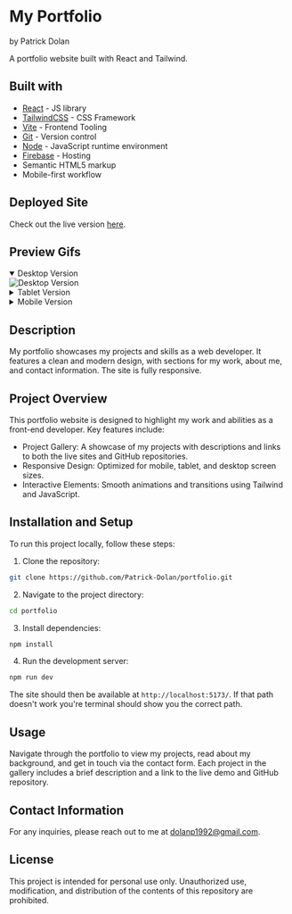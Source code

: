 # My Portfolio

by Patrick Dolan

A portfolio website built with React and Tailwind.

## Built with

- [React](https://reactjs.org/) - JS library
- [TailwindCSS](https://tailwindcss.com/) - CSS Framework
- [Vite](https://vitejs.dev/) - Frontend Tooling
- [Git](https://www.git-scm.com/) - Version control
- [Node](https://nodejs.org/en) - JavaScript runtime environment
- [Firebase](https://firebase.google.com/) - Hosting
- Semantic HTML5 markup
- Mobile-first workflow

## Deployed Site

Check out the live version [here](https://patrickdolan.dev/).

## Preview Gifs

<details open>
  <summary>Desktop Version</summary>
  <img src="./previews/desktop-version.gif" alt="Desktop Version">
</details>

<details>
  <summary>Tablet Version</summary>
  <img src="./previews/tablet-version.gif" alt="Tablet Version" height="500">
</details>

<details>
  <summary>Mobile Version</summary>
  <img src="./previews/mobile-version.gif" alt="Mobile Version" height="500">
</details>

## Description

My portfolio showcases my projects and skills as a web developer. It features a clean and modern design, with sections for my work, about me, and contact information. The site is fully responsive.

## Project Overview

This portfolio website is designed to highlight my work and abilities as a front-end developer. Key features include:

* Project Gallery: A showcase of my projects with descriptions and links to both the live sites and GitHub repositories.
* Responsive Design: Optimized for mobile, tablet, and desktop screen sizes.
* Interactive Elements: Smooth animations and transitions using Tailwind and JavaScript.

## Installation and Setup

To run this project locally, follow these steps:  

1. Clone the repository:
```bash
git clone https://github.com/Patrick-Dolan/portfolio.git
```

2. Navigate to the project directory:
```bash
cd portfolio
```

3. Install dependencies:
```bash
npm install
```

4. Run the development server:
```bash
npm run dev
```

The site should then be available at `http://localhost:5173/`. If that path doesn't work you're terminal should show you the correct path. 

## Usage

Navigate through the portfolio to view my projects, read about my background, and get in touch via the contact form. Each project in the gallery includes a brief description and a link to the live demo and GitHub repository.

## Contact Information

For any inquiries, please reach out to me at dolanp1992@gmail.com.

## License

This project is intended for personal use only. Unauthorized use, modification, and distribution of the contents of this repository are prohibited.